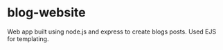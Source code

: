 # blog-website
Web app built using node.js and express to create blogs posts. Used EJS for templating.
